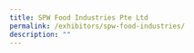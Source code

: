 ```yaml
---
title: SPW Food Industries Pte Ltd
permalink: /exhibitors/spw-food-industries/
description: ""
---
```

